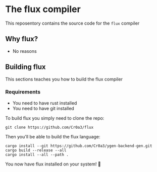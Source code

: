 # The flux compiler

This reposentory contains the source code for the `flux` compiler

## Why flux?
 - No reasons

## Building flux

This sections teaches you how to build the flux compiler

### Requirements
 - You need to have rust installed
 - You need to have git installed


To build flux you simply need to clone the repo:

```
git clone https://github.com/Cr0a3/flux
```

Then you'll be able to build the flux language:
```
cargo install --git https://github.com/Cr0a3/ygen-backend-gen.git
cargo build --release --all
cargo install --all --path .
```

You now have flux installed on your system! 🎉